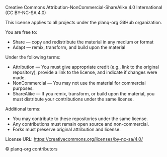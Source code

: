 Creative Commons Attribution-NonCommercial-ShareAlike 4.0 International (CC BY-NC-SA 4.0)

This license applies to all projects under the planq-org GitHub organization.

You are free to:
- Share — copy and redistribute the material in any medium or format
- Adapt — remix, transform, and build upon the material

Under the following terms:
- Attribution — You must give appropriate credit (e.g., link to the original repository), provide a link to the license, and indicate if changes were made.
- NonCommercial — You may not use the material for commercial purposes.
- ShareAlike — If you remix, transform, or build upon the material, you must distribute your contributions under the same license.

Additional terms:
- You may contribute to these repositories under the same license.
- Any contributions must remain open source and non-commercial.
- Forks must preserve original attribution and license.

License URL: https://creativecommons.org/licenses/by-nc-sa/4.0/

© planq-org contributors
